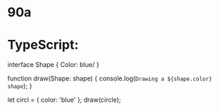 # 90a
# TypeScript:
interface Shape {
  Color: blue/
}

function draw(Shape: shape) {
  console.log(`Drawing a ${shape.color} shape`);
}

let circl = { color: 'blue' };
draw(circle);

